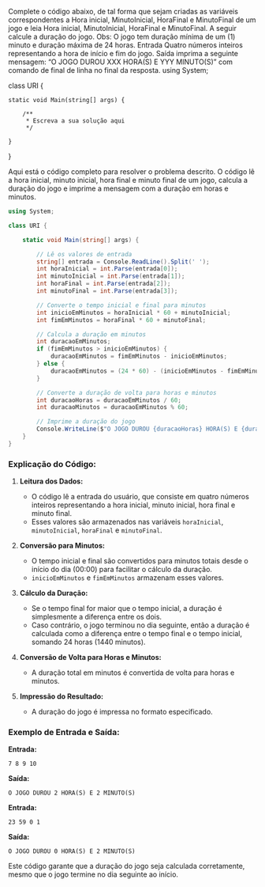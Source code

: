 Complete o código abaixo, de tal forma que sejam criadas as variáveis correspondentes a 
Hora inicial, MinutoInicial, HoraFinal e MinutoFinal de um jogo e 
leia Hora inicial, MinutoInicial, HoraFinal e MinutoFinal. A seguir calcule a duração do jogo.
Obs: O jogo tem duração mínima de um (1) minuto e duração máxima de 24 horas.
Entrada
Quatro números inteiros representando a hora de início e fim do jogo.
Saída
imprima a seguinte mensagem: “O JOGO DUROU XXX HORA(S) E YYY MINUTO(S)”  com comando de final de linha no final da resposta.
using System; 

class URI {

    static void Main(string[] args) { 

        /**
         * Escreva a sua solução aqui
         */

    }

}

Aqui está o código completo para resolver o problema descrito. O código lê a hora inicial, minuto inicial, hora final e minuto final de um jogo, calcula a duração do jogo e imprime a mensagem com a duração em horas e minutos.

```csharp
using System;

class URI {

    static void Main(string[] args) { 

        // Lê os valores de entrada
        string[] entrada = Console.ReadLine().Split(' ');
        int horaInicial = int.Parse(entrada[0]);
        int minutoInicial = int.Parse(entrada[1]);
        int horaFinal = int.Parse(entrada[2]);
        int minutoFinal = int.Parse(entrada[3]);

        // Converte o tempo inicial e final para minutos
        int inicioEmMinutos = horaInicial * 60 + minutoInicial;
        int fimEmMinutos = horaFinal * 60 + minutoFinal;

        // Calcula a duração em minutos
        int duracaoEmMinutos;
        if (fimEmMinutos > inicioEmMinutos) {
            duracaoEmMinutos = fimEmMinutos - inicioEmMinutos;
        } else {
            duracaoEmMinutos = (24 * 60) - (inicioEmMinutos - fimEmMinutos);
        }

        // Converte a duração de volta para horas e minutos
        int duracaoHoras = duracaoEmMinutos / 60;
        int duracaoMinutos = duracaoEmMinutos % 60;

        // Imprime a duração do jogo
        Console.WriteLine($"O JOGO DUROU {duracaoHoras} HORA(S) E {duracaoMinutos} MINUTO(S)");
    }
}
```

### Explicação do Código:

1. **Leitura dos Dados:**
   - O código lê a entrada do usuário, que consiste em quatro números inteiros representando a hora inicial, minuto inicial, hora final e minuto final.
   - Esses valores são armazenados nas variáveis `horaInicial`, `minutoInicial`, `horaFinal` e `minutoFinal`.

2. **Conversão para Minutos:**
   - O tempo inicial e final são convertidos para minutos totais desde o início do dia (00:00) para facilitar o cálculo da duração.
   - `inicioEmMinutos` e `fimEmMinutos` armazenam esses valores.

3. **Cálculo da Duração:**
   - Se o tempo final for maior que o tempo inicial, a duração é simplesmente a diferença entre os dois.
   - Caso contrário, o jogo terminou no dia seguinte, então a duração é calculada como a diferença entre o tempo final e o tempo inicial, somando 24 horas (1440 minutos).

4. **Conversão de Volta para Horas e Minutos:**
   - A duração total em minutos é convertida de volta para horas e minutos.

5. **Impressão do Resultado:**
   - A duração do jogo é impressa no formato especificado.

### Exemplo de Entrada e Saída:

**Entrada:**
```
7 8 9 10
```

**Saída:**
```
O JOGO DUROU 2 HORA(S) E 2 MINUTO(S)
```

**Entrada:**
```
23 59 0 1
```

**Saída:**
```
O JOGO DUROU 0 HORA(S) E 2 MINUTO(S)
```

Este código garante que a duração do jogo seja calculada corretamente, mesmo que o jogo termine no dia seguinte ao início.